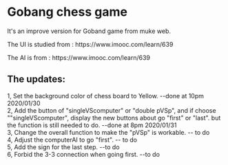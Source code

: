 <h1>Gobang chess game</h1>
<p>It's an improve version for Goband game from muke web.</p>
<p>The UI is studied from : https://www.imooc.com/learn/639</p>
<p>The AI is from : https://www.imooc.com/learn/639</p>

<h2>The updates:</h2>
<p>1, Set the background color of chess board to Yellow. --done at 10pm 2020/01/30<br>
2, Add the button of "singleVScomputer" or "double pVSp", and if choose ""singleVScomputer", display the new buttons about go "first" or "last". but the function is still needed to do.  --done at 8pm 2020/01/31<br>
3, Change the overall function to make the "pVSp" is workable. -- to do<br>
4, Adjust the computerAI to go "first". -- to do<br>
5, Add the sign for the last step.  --to do<br>
6, Forbid the 3-3 connection when going first.  --to do<br>


